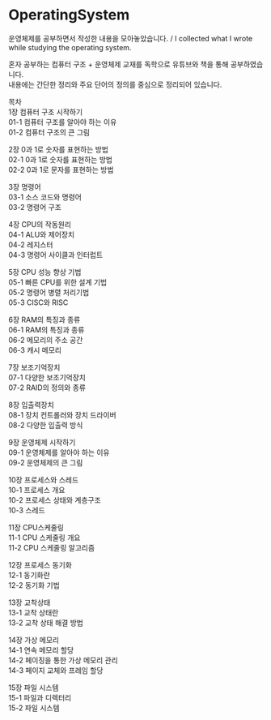 # OperatingSystem
운영체제를 공부하면서 작성한 내용을 모아놓았습니다. / I collected what I wrote while studying the operating system.

혼자 공부하는 컴퓨터 구조 + 운영체제 교재를 독학으로 유튜브와 책을 통해 공부하였습니다.<br/> 
내용에는 간단한 정리와 주요 단어의 정의를 중심으로 정리되어 있습니다.

목차<br/> 
1장 컴퓨터 구조 시작하기<br/> 
01-1 컴퓨터 구조를 알아야 하는 이유<br/> 
01-2 컴퓨터 구조의 큰 그림

2장 0과 1로 숫자를 표현하는 방법<br/> 
02-1 0과 1로 숫자를 표현하는 방법<br/> 
02-2 0과 1로 문자를 표현하는 방법

3장 명령어<br/> 
03-1 소스 코드와 명령어<br/> 
03-2 명령어 구조

4장 CPU의 작동원리<br/> 
04-1 ALU와 제어장치<br/> 
04-2 레지스터<br/> 
04-3 명령어 사이클과 인터럽트

5장 CPU 성능 향상 기법<br/> 
05-1 빠른 CPU를 위한 설계 기법<br/> 
05-2 명령어 병렬 처리기법<br/> 
05-3 CISC와 RISC

6장 RAM의 특징과 종류<br/> 
06-1 RAM의 특징과 종류<br/> 
06-2 메모리의 주소 공간<br/> 
06-3 캐시 메모리

7장 보조기억장치<br/> 
07-1 다양한 보조기억장치<br/> 
07-2 RAID의 정의와 종류

8장 입출력장치<br/> 
08-1 장치 컨트롤러와 장치 드라이버<br/> 
08-2 다양한 입출력 방식

9장 운영체제 시작하기<br/> 
09-1 운영체제를 알아야 하는 이유<br/> 
09-2 운영체제의 큰 그림

10장 프로세스와 스레드<br/> 
10-1 프로세스 개요<br/> 
10-2 프로세스 상태와 계층구조<br/> 
10-3 스레드

11장 CPU스케줄링<br/> 
11-1 CPU 스케줄링 개요<br/> 
11-2 CPU 스케줄링 알고리즘

12장 프로세스 동기화<br/> 
12-1 동기화란<br/> 
12-2 동기화 기법

13장 교착상태<br/> 
13-1 교착 상태란<br/> 
13-2 교착 상태 해결 방법

14장 가상 메모리<br/> 
14-1 연속 메모리 할당<br/> 
14-2 페이징을 통한 가상 메모리 관리<br/> 
14-3 페이지 교체와 프레임 할당

15장 파일 시스템<br/> 
15-1 파일과 디렉터리<br/> 
15-2 파일 시스템
